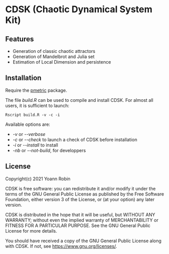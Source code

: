 # CDSK (Chaotic Dynamical System Kit)


## Features
- Generation of classic chaotic attractors
- Generation of Mandelbrot and Julia set
- Estimation of Local Dimension and persistence

## Installation

Require the [pmetric](https://github.com/yrobink/pmetric) package.

The file *build.R* can be used to compile and install CDSK. For almost all users, it is sufficient to launch:

~~~~
Rscript build.R -v -c -i
~~~~

Available options are:
- *-v* or *--verbose*
- *-c* or *--check* to launch a check of CDSK before installation
- *-i* or *--install* to install
- *-nb* or *--not-build*, for developpers


## License

Copyright(c) 2021 Yoann Robin

CDSK is free software: you can redistribute it and/or modify
it under the terms of the GNU General Public License as published by
the Free Software Foundation, either version 3 of the License, or
(at your option) any later version.

CDSK is distributed in the hope that it will be useful,
but WITHOUT ANY WARRANTY; without even the implied warranty of
MERCHANTABILITY or FITNESS FOR A PARTICULAR PURPOSE.  See the
GNU General Public License for more details.

You should have received a copy of the GNU General Public License
along with CDSK.  If not, see <https://www.gnu.org/licenses/>.


